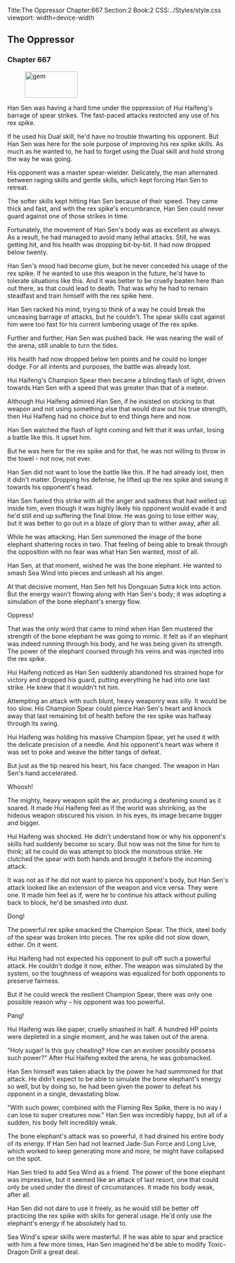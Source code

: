 Title:The Oppressor 
Chapter:667 
Section:2 
Book:2 
CSS:../Styles/style.css 
viewport: width=device-width
  
## The Oppressor
### Chapter 667 
<figure>
	<img src="../Images/gem.gif" alt="gem" id="gem" width="120" height="60" />
</figure>
  

  
  Han Sen was having a hard time under the oppression of Hui Haifeng's barrage of spear strikes. The fast-paced attacks restricted any use of his rex spike.

If he used his Dual skill, he'd have no trouble thwarting his opponent. But Han Sen was here for the sole purpose of improving his rex spike skills. As much as he wanted to, he had to forget using the Dual skill and hold strong the way he was going.

His opponent was a master spear-wielder. Delicately, the man alternated between raging skills and gentle skills, which kept forcing Han Sen to retreat.

The softer skills kept hitting Han Sen because of their speed. They came thick and fast, and with the rex spike's encumbrance, Han Sen could never guard against one of those strikes in time.

Fortunately, the movement of Han Sen's body was as excellent as always. As a result, he had managed to avoid many lethal attacks. Still, he was getting hit, and his health was dropping bit-by-bit. It had now dropped below twenty.

Han Sen's mood had become glum, but he never conceded his usage of the rex spike. If he wanted to use this weapon in the future, he'd have to tolerate situations like this. And it was better to be cruelly beaten here than out there, as that could lead to death. That was why he had to remain steadfast and train himself with the rex spike here.

Han Sen racked his mind, trying to think of a way he could break the unceasing barrage of attacks, but he couldn't. The spear skills cast against him were too fast for his current lumbering usage of the rex spike.

Further and further, Han Sen was pushed back. He was nearing the wall of the arena, still unable to turn the tides.

His health had now dropped below ten points and he could no longer dodge. For all intents and purposes, the battle was already lost.

Hui Haifeng's Champion Spear then became a blinding flash of light, driven towards Han Sen with a speed that was greater than that of a meteor.

Although Hui Haifeng admired Han Sen, if he insisted on sticking to that weapon and not using something else that would draw out his true strength, then Hui Haifeng had no choice but to end things here and now.

Han Sen watched the flash of light coming and felt that it was unfair, losing a battle like this. It upset him.

But he was here for the rex spike and for that, he was not willing to throw in the towel - not now, not ever.

Han Sen did not want to lose the battle like this. If he had already lost, then it didn't matter. Dropping his defense, he lifted up the rex spike and swung it towards his opponent's head.

Han Sen fueled this strike with all the anger and sadness that had welled up inside him, even though it was highly likely his opponent would evade it and he'd still end up suffering the final blow. He was going to lose either way, but it was better to go out in a blaze of glory than to wither away, after all.

While he was attacking, Han Sen summoned the image of the bone elephant shattering rocks in two. That feeling of being able to break through the opposition with no fear was what Han Sen wanted, most of all.

Han Sen, at that moment, wished he was the bone elephant. He wanted to smash Sea Wind into pieces and unleash all his anger.

At that decisive moment, Han Sen felt his Dongxuan Sutra kick into action. But the energy wasn't flowing along with Han Sen's body; it was adopting a simulation of the bone elephant's energy flow.

Oppress!

That was the only word that came to mind when Han Sen mustered the strength of the bone elephant he was going to mimic. It felt as if an elephant was indeed running through his body, and he was being given its strength. The power of the elephant coursed through his veins and was injected into the rex spike.

Hui Haifeng noticed as Han Sen suddenly abandoned his strained hope for victory and dropped his guard, putting everything he had into one last strike. He knew that it wouldn't hit him.

Attempting an attack with such blunt, heavy weaponry was silly. It would be too slow. His Champion Spear could pierce Han Sen's heart and knock away that last remaining bit of health before the rex spike was halfway through its swing.

Hui Haifeng was holding his massive Champion Spear, yet he used it with the delicate precision of a needle. And his opponent's heart was where it was set to poke and weave the bitter tangs of defeat.

But just as the tip neared his heart, his face changed. The weapon in Han Sen's hand accelerated.

Whoosh!

The mighty, heavy weapon split the air, producing a deafening sound as it soared. It made Hui Haifeng feel as if the world was shrinking, as the hideous weapon obscured his vision. In his eyes, its image became bigger and bigger.

Hui Haifeng was shocked. He didn't understand how or why his opponent's skills had suddenly become so scary. But now was not the time for him to think; all he could do was attempt to block the monstrous strike. He clutched the spear with both hands and brought it before the incoming attack.

It was not as if he did not want to pierce his opponent's body, but Han Sen's attack looked like an extension of the weapon and vice versa. They were one. It made him feel as if, were he to continue his attack without pulling back to block, he'd be smashed into dust.

Dong!

The powerful rex spike smacked the Champion Spear. The thick, steel body of the spear was broken into pieces. The rex spike did not slow down, either. On it went.

Hui Haifeng had not expected his opponent to pull off such a powerful attack. He couldn't dodge it now, either. The weapon was simulated by the system, so the toughness of weapons was equalized for both opponents to preserve fairness.

But if he could wreck the resilient Champion Spear, there was only one possible reason why – his opponent was too powerful.

Pang!

Hui Haifeng was like paper, cruelly smashed in half. A hundred HP points were depleted in a single moment, and he was taken out of the arena.

"Holy sugar! Is this guy cheating? How can an evolver possibly possess such power?" After Hui Haifeng exited the arena, he was gobsmacked.

Han Sen himself was taken aback by the power he had summoned for that attack. He didn't expect to be able to simulate the bone elephant's energy so well, but by doing so, he had been given the power to defeat his opponent in a single, devastating blow.

"With such power, combined with the Flaming Rex Spike, there is no way I can lose to super creatures now." Han Sen was incredibly happy, but all of a sudden, his body felt incredibly weak.

The bone elephant's attack was so powerful, it had drained his entire body of its energy. If Han Sen had not learned Jade-Sun Force and Long Live, which worked to keep generating more and more, he might have collapsed on the spot.

Han Sen tried to add Sea Wind as a friend. The power of the bone elephant was impressive, but it seemed like an attack of last resort, one that could only be used under the direst of circumstances. It made his body weak, after all.

Han Sen did not dare to use it freely, as he would still be better off practicing the rex spike with skills for general usage. He'd only use the elephant's energy if he absolutely had to.

Sea Wind's spear skills were masterful. If he was able to spar and practice with him a few more times, Han Sen imagined he'd be able to modify Toxic-Dragon Drill a great deal.
